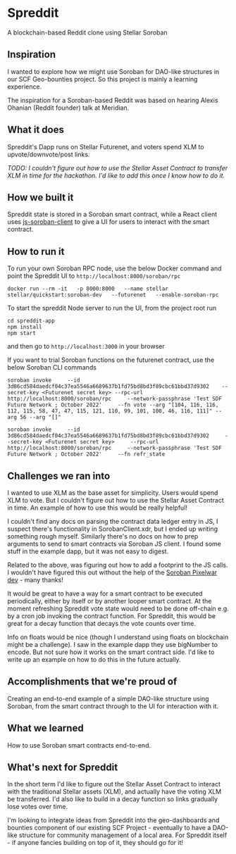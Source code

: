 # Spreddit
A blockchain-based Reddit clone using Stellar Soroban


## Inspiration
I wanted to explore how we might use Soroban for DAO-like structures in our SCF Geo-bounties project. So this project is mainly a learning experience. 

The inspiration for a Soroban-based Reddit was based on hearing Alexis Ohanian (Reddit founder) talk at Meridian.


## What it does
Spreddit's Dapp runs on Stellar Futurenet, and voters spend XLM to upvote/downvote/post links. 

*TODO: I couldn't figure out how to use the Stellar Asset Contract to transfer XLM in time for the hackathon. I'd like to add this once I know how to do it.*

## How we built it
Spreddit state is stored in a Soroban smart contract, while a React client uses [js-soroban-client](https://github.com/stellar/js-soroban-client) to give a UI for users to interact with the smart contract.


## How to run it
To run your own Soroban RPC node, use the below Docker command and point the Spreddit UI to `http://localhost:8000/soroban/rpc`

    docker run --rm -it   -p 8000:8000   --name stellar   stellar/quickstart:soroban-dev   --futurenet   --enable-soroban-rpc

To start the spreddit Node server to run the UI, from the project root run

    cd spreddit-app
    npm install
    npm start

and then go to `http://localhost:3000` in your browser

If you want to trial Soroban functions on the futurenet contract, use the below Soroban CLI commands

    soroban invoke     --id 3d86cd584daedcf04c37ea5546a6689637b1fd75bd8bd3f89cbc61bbd37d9302    --secret-key <Futurenet secret key> --rpc-url http://localhost:8000/soroban/rpc     --network-passphrase 'Test SDF Future Network ; October 2022'     --fn vote --arg "[104, 116, 116, 112, 115, 58, 47, 47, 115, 121, 110, 99, 101, 100, 46, 116, 111]" --arg 56 --arg "[]"

    soroban invoke     --id 3d86cd584daedcf04c37ea5546a6689637b1fd75bd8bd3f89cbc61bbd37d9302     --secret-key <Futurenet secret key>     --rpc-url http://localhost:8000/soroban/rpc     --network-passphrase 'Test SDF Future Network ; October 2022'     --fn refr_state


## Challenges we ran into
I wanted to use XLM as the base asset for simplicity. Users would spend XLM to vote. But I couldn't figure out how to use 
the Stellar Asset Contract in time. An example of how to use this would be really helpful!

I couldn't find any docs on parsing the contract data ledger entry in JS, I suspect there's functionality in SorobanClient.xdr, but I ended up writing something rough myself. Similarly there's no docs on how to prep arguments to send to smart contracts via Soroban JS client. I found some stuff in the example dapp, but it was not easy to digest.

Related to the above, was figuring out how to add a footprint to the JS calls. I wouldn't have figured this out without the help of the [Soroban Pixelwar dev](https://github.com/candela-network/soroban-pixelwar) - many thanks!

It would be great to have a way for a smart contract to be executed periodically, either by itself or by another looper smart contract. At the moment refreshing Spreddit vote state would need to be done off-chain e.g. by a cron job invoking the contract function. For Spreddit, this would be great for a decay function that decays the vote counts over time.  

Info on floats would be nice (though I understand using floats on blockchain might be a challenge). I saw in the example dapp they use bigNumber to encode. But not sure how it works on the smart contract side. I'd like to write up an example on how to do this in the future actually.


## Accomplishments that we're proud of
Creating an end-to-end example of a simple DAO-like structure using Soroban, from the smart contract through to the UI for interaction with it. 


## What we learned
How to use Soroban smart contracts end-to-end.


## What's next for Spreddit
In the short term I'd like to figure out the Stellar Asset Contract to interact with the traditional Stellar assets (XLM), and actually have the voting XLM be transferred. I'd also like to build in a decay function so links gradually lose votes over time.

I'm looking to integrate ideas from Spreddit into the geo-dashboards and bounties component of our existing SCF Project - eventually to have a DAO-like structure for community management of a local area. For Spreddit itself - if anyone fancies building on top of it, they should go for it!









